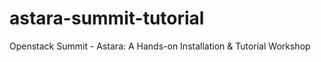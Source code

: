# astara-summit-tutorial
Openstack Summit - Astara: A Hands-on Installation &amp; Tutorial Workshop
